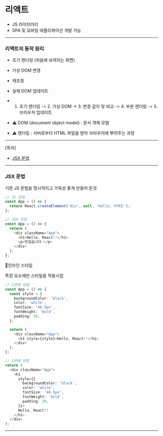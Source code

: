 # 리액트

- JS 라이브러리
- SPA 및 모바일 애플리케이션 개발 가능

---

### 리액트의 동작 원리

- 초기 렌더링 (처음에 보여지는 화면)
- 가상 DOM 변경
- 재조정
- 실제 DOM 업데이트

- 1. 초기 렌더링 -> 2. 가상 DOM -> 3. 변경 감지 및 비교 -> 4. 부분 렌더링 -> 5. 브라우저 업데이트

- ⚠️ DOM (document object model) : 문서 객체 모델
- ⚠️ 렌더링 : 서버로부터 HTML 파일을 받아 브라우저에 뿌려주는 과정

---

[목차]

- [JSX 문법](#jsx-문법)

---

### JSX 문법

기존 JS 문법을 명시적이고 가독성 좋게 만들어 둔것

```js
// JS 문법
const App = () => {
  return React.createElement('div', null, 'hello, 리액트');
};

// JSX 문법
const App = () => {
  return (
    <div className="App">
      <h1>Hello, React!!</h1>
      <p>반갑습니다.</p>
    </div>
  );
};
```

📌인라인 스타일

특정 요소에만 스타일을 적용시킴

```ts
// 1번째 방법
const App = () => {
  const style = {
    backgroundColor: 'black',
    color: 'white',
    fontSize: '46.5px',
    fontWeight: 'bold',
    padding: 20,
  };

  return (
    <div className="App">
      <h1 style={style}>Hello, React!!</h1>
    </div>
  );
};

// 2번째 방법
return (
  <div className="App">
    <h1
      style={{
        backgroundColor: 'black',
        color: 'white',
        fontSize: '46.5px',
        fontWeight: 'bold',
        padding: 20,
      }}>
      Hello, React!!
    </h1>
  </div>
);
```

---
